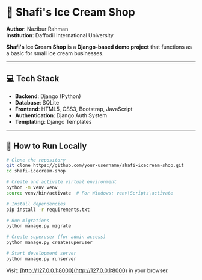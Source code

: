 # 🍨 Shafi's Ice Cream Shop  
**Author**: Nazibur Rahman  
**Institution**: Daffodil International University

**Shafi's Ice Cream Shop** is a **Django-based demo project** that functions as a basic for small ice cream businesses.

---

## 💻 Tech Stack

- **Backend**: Django (Python)  
- **Database**: SQLite  
- **Frontend**: HTML5, CSS3, Bootstrap, JavaScript  
- **Authentication**: Django Auth System  
- **Templating**: Django Templates

---

## 🚀 How to Run Locally

```bash
# Clone the repository
git clone https://github.com/your-username/shafi-icecream-shop.git
cd shafi-icecream-shop

# Create and activate virtual environment
python -m venv venv
source venv/bin/activate  # For Windows: venv\Scripts\activate

# Install dependencies
pip install -r requirements.txt

# Run migrations
python manage.py migrate

# Create superuser (for admin access)
python manage.py createsuperuser

# Start development server
python manage.py runserver
````

Visit: [http://127.0.0.1:8000](http://127.0.0.1:8000) in your browser.
